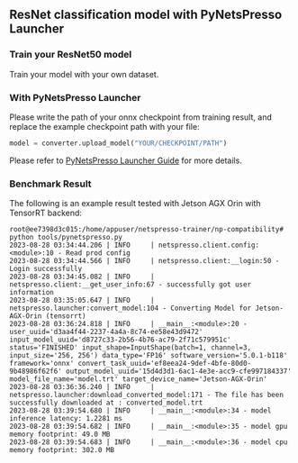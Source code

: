 
## ResNet classification model with PyNetsPresso Launcher

### Train your ResNet50 model

Train your model with your own dataset. 

### With PyNetsPresso Launcher

Please write the path of your onnx checkpoint from training result, and replace the example checkpoint path with your file:

``` python
model = converter.upload_model("YOUR/CHECKPOINT/PATH")
```

Please refer to [PyNetsPresso Launcher Guide](../launcher.md) for more details.
  
### Benchmark Result

The following is an example result tested with Jetson AGX Orin with TensorRT backend:

```
root@ee7398d3c015:/home/appuser/netspresso-trainer/np-compatibility# python tools/pynetspresso.py 
2023-08-28 03:34:44.206 | INFO     | netspresso.client.config:<module>:10 - Read prod config
2023-08-28 03:34:44.566 | INFO     | netspresso.client:__login:50 - Login successfully
2023-08-28 03:34:45.082 | INFO     | netspresso.client:__get_user_info:67 - successfully got user information
2023-08-28 03:35:05.647 | INFO     | netspresso.launcher:convert_model:104 - Converting Model for Jetson-AGX-Orin (tensorrt)
2023-08-28 03:36:24.818 | INFO     | __main__:<module>:20 - user_uuid='d3aa4f44-2237-4a4a-8c74-ee58e43d9472' input_model_uuid='d8727c33-2b56-4b76-ac79-2f71c579951c' status='FINISHED' input_shape=InputShape(batch=1, channel=3, input_size='256, 256') data_type='FP16' software_version='5.0.1-b118' framework='onnx' convert_task_uuid='ef8eea24-9def-4bfe-80d0-9b48986f62f6' output_model_uuid='15d4d3d1-6ac1-4e3e-acc9-cfe997184337' model_file_name='model.trt' target_device_name='Jetson-AGX-Orin'
2023-08-28 03:36:36.240 | INFO     | netspresso.launcher:download_converted_model:171 - The file has been successfully downloaded at : converted_model.trt
2023-08-28 03:39:54.680 | INFO     | __main__:<module>:34 - model inference latency: 1.2281 ms
2023-08-28 03:39:54.682 | INFO     | __main__:<module>:35 - model gpu memory footprint: 49.0 MB
2023-08-28 03:39:54.683 | INFO     | __main__:<module>:36 - model cpu memory footprint: 302.0 MB
```

<br/>
<br/>